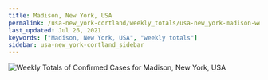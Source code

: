 ```yaml
---
title: Madison, New York, USA
permalink: /usa-new_york-cortland/weekly_totals/usa-new_york-madison-weekly_totals.html
last_updated: Jul 26, 2021
keywords: ["Madison, New York, USA", "weekly totals"]
sidebar: usa-new_york-cortland_sidebar
---
```


![Weekly Totals of Confirmed Cases for Madison, New York, USA](/covid_tracker/images/graphs/usa-new_york-madison-weekly_totals_graph.png)
